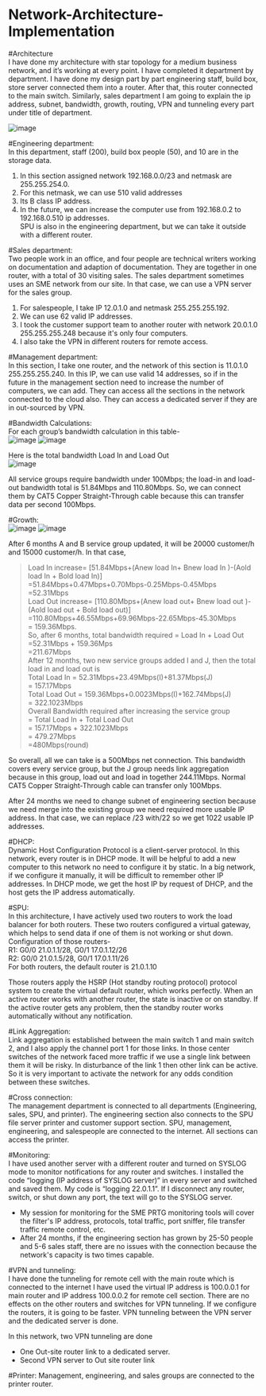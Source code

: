 # Network-Architecture-Implementation
#Architecture <br />
I have done my architecture with star topology for a medium business network, and it’s working at every point. I have completed it department by department. I have done my design part by part engineering staff, build box, store server connected them into a router. After that, this router connected to the main switch. Similarly, sales department I am going to explain the ip address, subnet, bandwidth, growth, routing, VPN and tunneling every part under title of department.

![image](https://github.com/mdhn18/Network-Architecture-Implementation/assets/55639146/3b9890e6-2668-489d-9077-c2f77daf59f8)


#Engineering department:<br />
In this department, staff (200), build box people (50), and 10 are in the storage data.
1. In this section assigned network 192.168.0.0/23 and netmask are 255.255.254.0.
2. For this netmask, we can use 510 valid addresses
3. Its B class IP address.
4. In the future, we can increase the computer use from 192.168.0.2 to 192.168.0.510 ip addresses.<br />
SPU is also in the engineering department, but we can take it outside with a different router.

#Sales department:<br />
Two people work in an office, and four people are technical writers working on documentation and adaption of documentation. They are together in one router, with a total of 30 visiting sales. The sales department sometimes uses an SME network from our site. In that case, we can use a VPN server for the sales group.<br />
1. For salespeople, I take IP 12.0.1.0 and netmask 255.255.255.192.
2. We can use 62 valid IP addresses.
3. I took the customer support team to another router with network 20.0.1.0 255.255.255.248 because it's only four computers.
4. I also take the VPN in different routers for remote access.<br />

#Management department:<br />
In this section, I take one router, and the network of this section is 11.0.1.0 255.255.255.240. In this IP, we can use valid 14 addresses, so if in the future in the management section need to increase the number of computers, we can add. They can access all the sections in the network connected to the cloud also. They can access a dedicated server if they are in out-sourced by VPN.<br />

#Bandwidth Calculations:<br />
For each group’s bandwidth calculation in this table- <br />
![image](https://github.com/mdhn18/Network-Architecture-Implementation/assets/55639146/89a74c7d-81cb-467c-8e68-955148545992)
![image](https://github.com/mdhn18/Network-Architecture-Implementation/assets/55639146/3d7ef715-0be3-4220-972e-4b7088c2bd1e) <br />

Here is the total bandwidth Load In and Load Out <br />
![image](https://github.com/mdhn18/Network-Architecture-Implementation/assets/55639146/213649b1-5cd4-41e5-85fa-12146d979c9e) <br />

All service groups require bandwidth under 100Mbps; the load-in and load-out bandwidth total is 51.84Mbps and 110.80Mbps. So, we can connect them by CAT5 Copper Straight-Through cable because this can transfer data per second 100Mbps. <br />

#Growth: <br />
![image](https://github.com/mdhn18/Network-Architecture-Implementation/assets/55639146/ca84a287-a33b-4173-ae8e-e5ce20c8e01b)
![image](https://github.com/mdhn18/Network-Architecture-Implementation/assets/55639146/2a871949-67d6-452b-9284-2fe7b34f18a3)

After 6 months A and B service group updated, it will be 20000 customer/h and 15000 customer/h. In that case,<br />
> Load In increase= [51.84Mbps+(Anew load In+ Bnew load In )-(Aold load In + Bold load In)] <br />
                  =51.84Mbps+0.47Mbps+0.70Mbps-0.25Mbps-0.45Mbps<br />
                  =52.31Mbps<br />
> Load Out increase= [110.80Mbps+(Anew load out+ Bnew load out )-(Aold load out + Bold load out)]<br />
                   =110.80Mbps+46.55Mbps+69.96Mbps-22.65Mbps-45.30Mbps <br />
                   = 159.36Mbps. <br />
So, after 6 months, total bandwidth required = Load In + Load Out <br />
                                             =52.31Mbps + 159.36Mps <br />
                                             =211.67Mbps <br />
> After 12 months, two new service groups added I and J, then the total load in and load out is <br />
   Total Load In = 52.31Mbps+23.49Mbps(I)+81.37Mbps(J) <br />
                 = 157.17Mbps <br />
   Total Load Out = 159.36Mbps+0.0023Mbps(I)+162.74Mbps(J) <br />
                  = 322.1023Mbps <br />
> Overall Bandwidth required after increasing the service group <br />
                  = Total Load In + Total Load Out <br />
                  = 157.17Mbps + 322.1023Mbps <br />
                  = 479.27Mbps <br />
                  =480Mbps(round) <br />

So overall, all we can take is a 500Mbps net connection. This bandwidth covers every service group, but the J group needs link aggregation because in this group, load out and load in together 244.11Mbps. Normal CAT5 Copper Straight-Through cable can transfer only 100Mbps. <br />

After 24 months we need to change subnet of engineering section because we need merge into the existing group we need required more usable IP address. In that case, we can replace /23 with/22 so we get 1022 usable IP addresses. <br />

#DHCP:<br />
Dynamic Host Configuration Protocol is a client-server protocol. In this network, every router is in DHCP mode. It will be helpful to add a new computer to this network no need to configure it by static. In a big network, if we configure it manually, it will be difficult to remember other IP addresses. In DHCP mode, we get the host IP by request of DHCP, and the host gets the IP address automatically. <br />

#SPU: <br />
In this architecture, I have actively used two routers to work the load balancer for both routers. These two routers configured a virtual gateway, which helps to send data if one of them is not working or shut down. Configuration of those routers- <br />
R1: G0/0 21.0.1.1/28, G0/1 17.0.1.12/26 <br />
R2: G0/0 21.0.1.5/28, G0/1 17.0.1.11/26 <br />
For both routers, the default router is 21.0.1.10 <br />

Those routers apply the HSRP (Hot standby routing protocol) protocol system to create the virtual default router, which works perfectly. When an active router works with another router, the state is inactive or on standby. If the active router gets any problem, then the standby router works automatically without any notification. <br />

#Link Aggregation: <br />
Link aggregation is established between the main switch 1 and main switch 2, and I also apply the channel port 1 for those links. In those center switches of the network faced more traffic if we use a single link between them it will be risky. In disturbance of the link 1 then other link can be active. So it is very important to activate the network for any odds condition between these switches. <br />

#Cross connection:<br />
The management department is connected to all departments (Engineering, sales, SPU, and printer). The engineering section also connects to the SPU file server printer and customer support section. SPU, management, engineering, and salespeople are connected to the internet. All sections can access the printer. <br />

#Monitoring: <br />
I have used another server with a different router and turned on SYSLOG mode to monitor notifications for any router and switches. I installed the code “logging (IP address of SYSLOG server)” in every server and switched and saved them. My code is “logging 22.0.1.1”. If I disconnect any router, switch, or shut down any port, the text will go to the SYSLOG server. <br />

- My session for monitoring for the SME PRTG monitoring tools will cover the filter's IP address, protocols, total traffic, port sniffer, file transfer traffic remote control, etc.
- After 24 months, if the engineering section has grown by 25-50 people and 5-6 sales staff, there are no issues with the connection because the network's capacity is two times capable.
  
#VPN and tunneling: <br />
I have done the tunneling for remote cell with the main route which is connected to the internet I have used the virtual IP address is 100.0.0.1 for main router and IP address 100.0.0.2 for remote cell section. There are no effects on the other routers and switches for VPN tunneling. If we configure the routers, it is going to be faster. VPN tunneling between the VPN server and the dedicated server is done. <br />

In this network, two VPN tunneling are done <br />
- One Out-site router link to a dedicated server. <br />
- Second VPN server to Out site router link <br />

#Printer:
Management, engineering, and sales groups are connected to the printer router.
